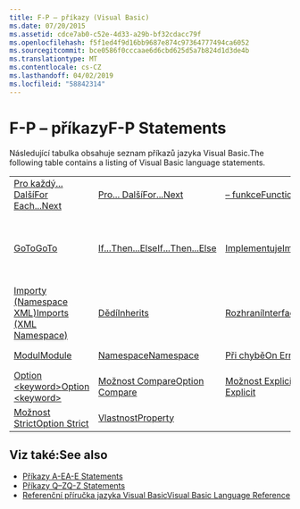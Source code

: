 ```yaml
---
title: F-P – příkazy (Visual Basic)
ms.date: 07/20/2015
ms.assetid: cdce7ab0-c52e-4d33-a29b-bf32cdacc79f
ms.openlocfilehash: f5f1ed4f9d16bb9687e874c97364777494ca6052
ms.sourcegitcommit: bce0586f0cccaae6d6cbd625d5a7b824d1d3de4b
ms.translationtype: MT
ms.contentlocale: cs-CZ
ms.lasthandoff: 04/02/2019
ms.locfileid: "58842314"
---
```

# <a name="f-p-statements"></a><span data-ttu-id="25266-102">F-P – příkazy</span><span class="sxs-lookup"><span data-stu-id="25266-102">F-P Statements</span></span>
<span data-ttu-id="25266-103">Následující tabulka obsahuje seznam příkazů jazyka Visual Basic.</span><span class="sxs-lookup"><span data-stu-id="25266-103">The following table contains a listing of Visual Basic language statements.</span></span>  
  
|||||  
|---|---|---|---|  
|[<span data-ttu-id="25266-104">Pro každý... Další</span><span class="sxs-lookup"><span data-stu-id="25266-104">For Each...Next</span></span>](../../../visual-basic/language-reference/statements/for-each-next-statement.md)|[<span data-ttu-id="25266-105">Pro... Další</span><span class="sxs-lookup"><span data-stu-id="25266-105">For...Next</span></span>](../../../visual-basic/language-reference/statements/for-next-statement.md)|[<span data-ttu-id="25266-106">– funkce</span><span class="sxs-lookup"><span data-stu-id="25266-106">Function</span></span>](../../../visual-basic/language-reference/statements/function-statement.md)|[<span data-ttu-id="25266-107">získat</span><span class="sxs-lookup"><span data-stu-id="25266-107">Get</span></span>](../../../visual-basic/language-reference/statements/get-statement.md)|  
|[<span data-ttu-id="25266-108">GoTo</span><span class="sxs-lookup"><span data-stu-id="25266-108">GoTo</span></span>](../../../visual-basic/language-reference/statements/goto-statement.md)|[<span data-ttu-id="25266-109">If...Then...Else</span><span class="sxs-lookup"><span data-stu-id="25266-109">If...Then...Else</span></span>](../../../visual-basic/language-reference/statements/if-then-else-statement.md)|[<span data-ttu-id="25266-110">Implementuje</span><span class="sxs-lookup"><span data-stu-id="25266-110">Implements</span></span>](../../../visual-basic/language-reference/statements/implements-statement.md)|[<span data-ttu-id="25266-111">Importy (.NET Namespace a typ)</span><span class="sxs-lookup"><span data-stu-id="25266-111">Imports (.NET Namespace and Type)</span></span>](../../../visual-basic/language-reference/statements/imports-statement-net-namespace-and-type.md)|  
|[<span data-ttu-id="25266-112">Importy (Namespace XML)</span><span class="sxs-lookup"><span data-stu-id="25266-112">Imports (XML Namespace)</span></span>](../../../visual-basic/language-reference/statements/imports-statement-xml-namespace.md)|[<span data-ttu-id="25266-113">Dědí</span><span class="sxs-lookup"><span data-stu-id="25266-113">Inherits</span></span>](../../../visual-basic/language-reference/statements/inherits-statement.md)|[<span data-ttu-id="25266-114">Rozhraní</span><span class="sxs-lookup"><span data-stu-id="25266-114">Interface</span></span>](../../../visual-basic/language-reference/statements/interface-statement.md)|[<span data-ttu-id="25266-115">Mid</span><span class="sxs-lookup"><span data-stu-id="25266-115">Mid</span></span>](../../../visual-basic/language-reference/statements/mid-statement.md)|  
|[<span data-ttu-id="25266-116">Modul</span><span class="sxs-lookup"><span data-stu-id="25266-116">Module</span></span>](../../../visual-basic/language-reference/statements/module-statement.md)|[<span data-ttu-id="25266-117">Namespace</span><span class="sxs-lookup"><span data-stu-id="25266-117">Namespace</span></span>](../../../visual-basic/language-reference/statements/namespace-statement.md)|[<span data-ttu-id="25266-118">Při chybě</span><span class="sxs-lookup"><span data-stu-id="25266-118">On Error</span></span>](../../../visual-basic/language-reference/statements/on-error-statement.md)|[<span data-ttu-id="25266-119">– Operátor</span><span class="sxs-lookup"><span data-stu-id="25266-119">Operator</span></span>](../../../visual-basic/language-reference/statements/operator-statement.md)|  
|[<span data-ttu-id="25266-120">Option \<keyword></span><span class="sxs-lookup"><span data-stu-id="25266-120">Option \<keyword></span></span>](../../../visual-basic/language-reference/statements/option-keyword-statement.md)|[<span data-ttu-id="25266-121">Možnost Compare</span><span class="sxs-lookup"><span data-stu-id="25266-121">Option Compare</span></span>](../../../visual-basic/language-reference/statements/option-compare-statement.md)|[<span data-ttu-id="25266-122">Možnost Explicit</span><span class="sxs-lookup"><span data-stu-id="25266-122">Option Explicit</span></span>](../../../visual-basic/language-reference/statements/option-explicit-statement.md)|[<span data-ttu-id="25266-123">Option Infer</span><span class="sxs-lookup"><span data-stu-id="25266-123">Option Infer</span></span>](../../../visual-basic/language-reference/statements/option-infer-statement.md)|  
|[<span data-ttu-id="25266-124">Možnost Strict</span><span class="sxs-lookup"><span data-stu-id="25266-124">Option Strict</span></span>](../../../visual-basic/language-reference/statements/option-strict-statement.md)|[<span data-ttu-id="25266-125">Vlastnost</span><span class="sxs-lookup"><span data-stu-id="25266-125">Property</span></span>](../../../visual-basic/language-reference/statements/property-statement.md)|||  
  
## <a name="see-also"></a><span data-ttu-id="25266-126">Viz také:</span><span class="sxs-lookup"><span data-stu-id="25266-126">See also</span></span>

- [<span data-ttu-id="25266-127">Příkazy A-E</span><span class="sxs-lookup"><span data-stu-id="25266-127">A-E Statements</span></span>](../../../visual-basic/language-reference/statements/a-e-statements.md)
- [<span data-ttu-id="25266-128">Příkazy Q–Z</span><span class="sxs-lookup"><span data-stu-id="25266-128">Q-Z Statements</span></span>](../../../visual-basic/language-reference/statements/q-z-statements.md)
- [<span data-ttu-id="25266-129">Referenční příručka jazyka Visual Basic</span><span class="sxs-lookup"><span data-stu-id="25266-129">Visual Basic Language Reference</span></span>](../../../visual-basic/language-reference/index.md)
